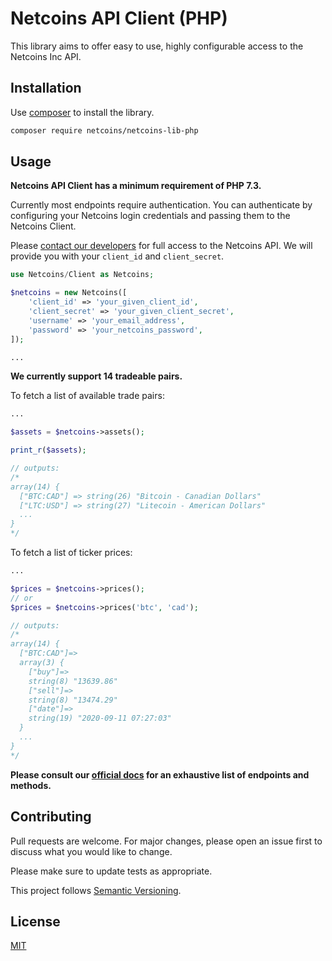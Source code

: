 # Netcoins API Client (PHP)

This library aims to offer easy to use, highly configurable access to the Netcoins Inc API.

## Installation

Use [composer](https://getcomposer.org/download/) to install the library.

```bash
composer require netcoins/netcoins-lib-php
```

## Usage

**Netcoins API Client has a minimum requirement of PHP 7.3.**

Currently most endpoints require authentication. You can authenticate by configuring your Netcoins login credentials and passing them to the Netcoins Client.

Please [contact our developers](#) for full access to the Netcoins API. We will provide you with your `client_id` and `client_secret`.

```php
use Netcoins/Client as Netcoins;

$netcoins = new Netcoins([
    'client_id' => 'your_given_client_id',
    'client_secret' => 'your_given_client_secret',
    'username' => 'your_email_address',
    'password' => 'your_netcoins_password',
]);

...
```

**We currently support 14 tradeable pairs.**

To fetch a list of available trade pairs:

```php
...

$assets = $netcoins->assets();

print_r($assets);

// outputs:
/*
array(14) {
  ["BTC:CAD"] => string(26) "Bitcoin - Canadian Dollars"
  ["LTC:USD"] => string(27) "Litecoin - American Dollars"
  ...
}
*/
```

To fetch a list of ticker prices:

```php
...

$prices = $netcoins->prices();
// or
$prices = $netcoins->prices('btc', 'cad');

// outputs:
/*
array(14) {
  ["BTC:CAD"]=>
  array(3) {
    ["buy"]=>
    string(8) "13639.86"
    ["sell"]=>
    string(8) "13474.29"
    ["date"]=>
    string(19) "2020-09-11 07:27:03"
  }
  ...
}
*/
```

**Please consult our [official docs](#) for an exhaustive list of endpoints and methods.**

## Contributing
Pull requests are welcome. For major changes, please open an issue first to discuss what you would like to change.

Please make sure to update tests as appropriate.

This project follows [Semantic Versioning](https://semver.org/spec/v2.0.0.html).

## License
[MIT](https://choosealicense.com/licenses/mit/)
